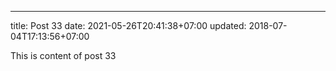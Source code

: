 ---
title: Post 33
date: 2021-05-26T20:41:38+07:00
updated: 2018-07-04T17:13:56+07:00

This is content of post 33